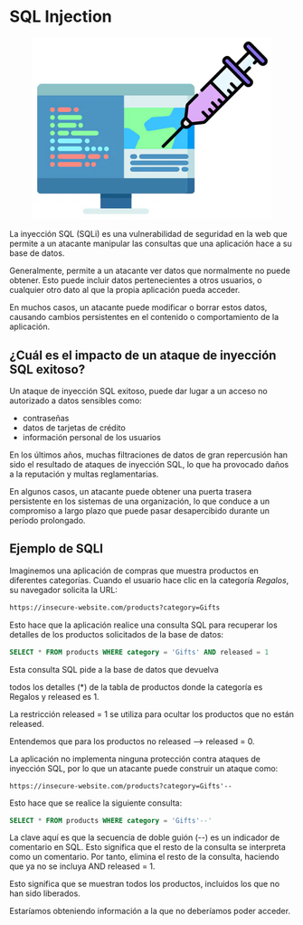 # SQL Injection

<figure><img src="../../../.gitbook/assets/image (3).png" alt=""><figcaption></figcaption></figure>

La inyección SQL (SQLi) es una vulnerabilidad de seguridad en la web que permite a un atacante manipular las consultas que una aplicación hace a su base de datos.&#x20;

Generalmente, permite a un atacante ver datos que normalmente no puede obtener. Esto puede incluir datos pertenecientes a otros usuarios, o cualquier otro dato al que la propia aplicación pueda acceder.&#x20;

En muchos casos, un atacante puede modificar o borrar estos datos, causando cambios persistentes en el contenido o comportamiento de la aplicación.

## ¿Cuál es el impacto de un ataque de inyección SQL exitoso?

Un ataque de inyección SQL exitoso, puede dar lugar a un acceso no autorizado a datos sensibles como:&#x20;

* contraseñas
* datos de tarjetas de crédito
* información personal de los usuarios

En los últimos años, muchas filtraciones de datos de gran repercusión han sido el resultado de ataques de inyección SQL, lo que ha provocado daños a la reputación y multas reglamentarias.&#x20;

En algunos casos, un atacante puede obtener una puerta trasera persistente en los sistemas de una organización, lo que conduce a un compromiso a largo plazo que puede pasar desapercibido durante un período prolongado.

## Ejemplo de SQLI

Imaginemos una aplicación de compras que muestra productos en diferentes categorías. Cuando el usuario hace clic en la categoría _Regalos_, su navegador solicita la URL:

```html
https://insecure-website.com/products?category=Gifts
```

Esto hace que la aplicación realice una consulta SQL para recuperar los detalles de los productos solicitados de la base de datos:

```sql
SELECT * FROM products WHERE category = 'Gifts' AND released = 1
```

Esta consulta SQL pide a la base de datos que devuelva

todos los detalles (\*) de la tabla de productos donde la categoría es Regalos y released es 1.&#x20;

La restricción released = 1 se utiliza para ocultar los productos que no están released.&#x20;

Entendemos que para los productos no released --> released = 0.

La aplicación no implementa ninguna protección contra ataques de inyección SQL, por lo que un atacante puede construir un ataque como:

```http
https://insecure-website.com/products?category=Gifts'--
```

Esto hace que se realice la siguiente consulta:

```sql
SELECT * FROM products WHERE category = 'Gifts'--'
```

La clave aquí es que la secuencia de doble guión (--) es un indicador de comentario en SQL. Esto significa que el resto de la consulta se interpreta como un comentario. Por tanto, elimina  el resto de la consulta, haciendo que ya no se incluya AND released = 1.&#x20;

Esto significa que se muestran todos los productos, incluidos los que no han sido liberados.

Estaríamos obteniendo información a la que no deberíamos poder acceder.
